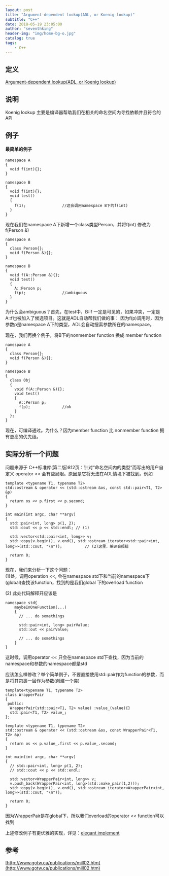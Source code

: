 ```yaml
---
layout: post
title: "Argument-dependent lookup(ADL, or Koenig lookup)"
subtitle: "C++"
date: 2018-05-19 23:05:00
author: "seventhking"
header-img: "img/home-bg-o.jpg"
catalog: true
tags:
    - C++
---
```


## 定义

[Argument-dependent lookup(ADL, or Koenig lookup)](http://en.cppreference.com/w/cpp/language/adl)

## 说明
Koenig lookup 主要是编译器帮助我们在相关的命名空间内寻找依赖并且符合的API

## 例子

#### 最简单的例子

~~~
namespace A
{
  void f(int){};
}

namespace B
{
  void f(int){};
  void test()
  {
    f(1);                //这会调用namespace B下的f(int)
  }
}
~~~

现在我们在namespace A下新增一个class类型Person，并将f(int) 修改为 f(Person &)

~~~
namespace A
{
  class Person{};
  void f(Person &){};
}

namespace B
{
  void f(A::Person &){};
  void test()
  {
    A::Person p;
    f(p);                //ambiguous
  }
}
~~~

为什么会ambiguous？首先，在test中，B::f 一定是可见的，如果冲突，一定是A::f也被加入了候选项目。这就是ADL自动帮我们做的事：
因为f(p)调用时，因为参数p是namespace A下的类型，ADL会自动搜索参数所在的namespace。

现在，我们再换个例子，将B下的nonmember function 换成 member function

~~~
namespace A
{
  class Person{};
  void f(Person &){};
}

namespace B
{
  class Obj
  {
    void f(A::Person &){};
    void test()
    {
      A::Person p;
      f(p);              //ok
    }
  };
}
~~~

现在，可编译通过。为什么？因为member function 比 nonmember function 拥有更高的优先级。


## 实际分析一个问题
问题来源于 C++标准库(第二版)812页：针对“命名空间内的类型”而写出的用户自定义 operator << 会有些局限。原因是它将无法在ADL情境下被找到。例如

~~~
template <typename T1, typename T2>
std::ostream & operator << (std::ostream &os, const std::pair<T1, T2> &p)
{
  return os << p.first << p.second;
}

int main(int argc, char **argv)
{
  std::pair<int, long> p(1, 2);
  std::cout << p << std::endl; // (1)

  std::vector<std::pair<int, long>> v;
  std::copy(v.begin(), v.end(), std::ostream_iterator<std::pair<int, long>>(std::cout, "\n"));          // (2)这里，编译会报错

  return 0;
}
~~~

现在，我们来分析一下这个问题：  
(1)处，调用operation <<, 会在namespace std下和当前的namespace下(global)查找该function，找到的是我们global 下的overload function

(2) 此处代码解释开应该是  

~~~
namespace std{
    maybeInOneFunction(...)
    {
      // ... do somethings

      std::pair<int, long> pairValue;
      std::out << pairValue;

      // ... do somethings
    }
}
~~~

   这时候，调用operator << 只会在namespace std下查找，因为当前的namespace和参数的namespace都是std  
   
应该怎么样修改？举个简单例子，不要直接使用std::pair作为function的参数，而是将其包裹一层作为参数(创建一个类)  

~~~
template<typename T1, typename T2>
class WrapperPair
{
 public:
  WrapperPair(std::pair<T1, T2> value) :value_(value){}
  std::pair<T1, T2> value_;
};

template <typename T1, typename T2>
std::ostream & operator << (std::ostream &os, const WrapperPair<T1, T2> &p)
{
  return os << p.value_.first << p.value_.second;
}

int main(int argc, char **argv)
{
  // std::pair<int, long> p(1, 2);
  // std::cout << p << std::endl;

  std::vector<WrapperPair<int, long>> v;
  v.push_back(WrapperPair<int, long>(std::make_pair(1,2)));
  std::copy(v.begin(), v.end(), std::ostream_iterator<WrapperPair<int, long>>(std::cout, "\n"));

  return 0;
}
~~~

因为WrapperPair是在global下，所以我们overload的operator << function可以找到

上述修改例子有更优雅的实现，详见：[elegant implement](http://www.cplusplus.com/forum/general/224129/)

## 参考

[http://www.gotw.ca/publications/mill02.htm](http://www.gotw.ca/publications/mill02.htm)
